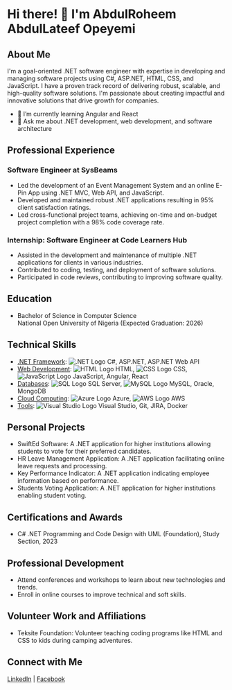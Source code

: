 # Hi there! 👋 I'm AbdulRoheem AbdulLateef Opeyemi

## About Me

I'm a goal-oriented .NET software engineer with expertise in developing and managing software projects using C#, ASP.NET, HTML, CSS, and JavaScript. I have a proven track record of delivering robust, scalable, and high-quality software solutions. I'm passionate about creating impactful and innovative solutions that drive growth for companies.

- 🌱 I’m currently learning Angular and React
- 💬 Ask me about .NET development, web development, and software architecture

## Professional Experience

### Software Engineer at SysBeams

- Led the development of an Event Management System and an online E-Pin App using .NET MVC, Web API, and JavaScript.
- Developed and maintained robust .NET applications resulting in 95% client satisfaction ratings.
- Led cross-functional project teams, achieving on-time and on-budget project completion with a 98% code coverage rate.

### Internship: Software Engineer at Code Learners Hub

- Assisted in the development and maintenance of multiple .NET applications for clients in various industries.
- Contributed to coding, testing, and deployment of software solutions.
- Participated in code reviews, contributing to improving software quality.

## Education

- Bachelor of Science in Computer Science  
  National Open University of Nigeria (Expected Graduation: 2026)

## Technical Skills

- [.NET Framework](https://dotnet.microsoft.com/): ![.NET Logo](https://upload.wikimedia.org/wikipedia/commons/a/a3/.NET_Logo.svg) C#, ASP.NET, ASP.NET Web API
- [Web Development](https://developer.mozilla.org/en-US/docs/Web): ![HTML Logo](https://upload.wikimedia.org/wikipedia/commons/6/61/HTML5_logo_and_wordmark.svg) HTML, ![CSS Logo](https://upload.wikimedia.org/wikipedia/commons/d/d5/CSS3_logo_and_wordmark.svg) CSS, ![JavaScript Logo](https://upload.wikimedia.org/wikipedia/commons/9/99/Unofficial_JavaScript_logo_2.svg) JavaScript, Angular, React
- [Databases](https://en.wikipedia.org/wiki/Database): ![SQL Logo](https://upload.wikimedia.org/wikipedia/commons/8/87/Sql_data_base_with_logo.png) SQL Server, ![MySQL Logo](https://upload.wikimedia.org/wikipedia/en/6/62/MySQL.svg) MySQL, Oracle, MongoDB
- [Cloud Computing](https://en.wikipedia.org/wiki/Cloud_computing): ![Azure Logo](https://upload.wikimedia.org/wikipedia/commons/a/a8/Microsoft_Azure_Logo.svg) Azure, ![AWS Logo](https://upload.wikimedia.org/wikipedia/commons/5/5c/AWS_Simple_Icons_AWS_Cloud.svg) AWS
- [Tools](https://en.wikipedia.org/wiki/Software_tool): ![Visual Studio Logo](https://upload.wikimedia.org/wikipedia/commons/c/cd/Visual_Studio_2017_Logo.svg) Visual Studio, Git, JIRA, Docker

## Personal Projects

- SwiftEd Software: A .NET application for higher institutions allowing students to vote for their preferred candidates.
- HR Leave Management Application: A .NET application facilitating online leave requests and processing.
- Key Performance Indicator: A .NET application indicating employee information based on performance.
- Students Voting Application: A .NET application for higher institutions enabling student voting.

## Certifications and Awards

- C# .NET Programming and Code Design with UML (Foundation), Study Section, 2023

## Professional Development

- Attend conferences and workshops to learn about new technologies and trends.
- Enroll in online courses to improve technical and soft skills.

## Volunteer Work and Affiliations

- Teksite Foundation: Volunteer teaching coding programs like HTML and CSS to kids during camping adventures.

## Connect with Me

[LinkedIn](https://www.linkedin.com/in/abdul-roheem-abdul-lateef-1b5340243) | [Facebook](https://web.facebook.com/abdulroheem.abdullateef.3)
